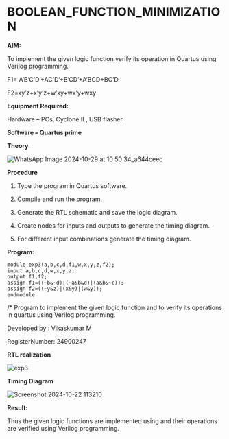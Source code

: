 # BOOLEAN_FUNCTION_MINIMIZATION

**AIM:**

To implement the given logic function verify its operation in Quartus using Verilog programming.

F1= A’B’C’D’+AC’D’+B’CD’+A’BCD+BC’D 

F2=xy’z+x’y’z+w’xy+wx’y+wxy

**Equipment Required:**

Hardware – PCs, Cyclone II , USB flasher

**Software – Quartus prime**

**Theory**


![WhatsApp Image 2024-10-29 at 10 50 34_a644ceec](https://github.com/user-attachments/assets/69d39b15-6da9-429b-ab89-5162f1e585f8)


**Procedure**

1.	Type the program in Quartus software.

2.	Compile and run the program.

3.	Generate the RTL schematic and save the logic diagram.

4.	Create nodes for inputs and outputs to generate the timing diagram.

5.	For different input combinations generate the timing diagram.


**Program:**
```
module exp3(a,b,c,d,f1,w,x,y,z,f2);
input a,b,c,d,w,x,y,z;
output f1,f2;
assign f1=((~b&~d)|(~a&b&d)|(a&b&~c));
assign f2=((~y&z)|(x&y)|(w&y));
endmodule
```

/* Program to implement the given logic function and to verify its operations in quartus using Verilog programming. 

Developed by  : Vikaskumar M

RegisterNumber: 24900247


**RTL realization**

![exp3](https://github.com/user-attachments/assets/76aad4c5-eb40-4451-8691-ec6efa2049fd)


**Timing Diagram**

![Screenshot 2024-10-22 113210](https://github.com/user-attachments/assets/d45afeef-d4b0-4134-b127-d6f5141a5ac7)


**Result:**

Thus the given logic functions are implemented using and their operations are verified using Verilog programming.

